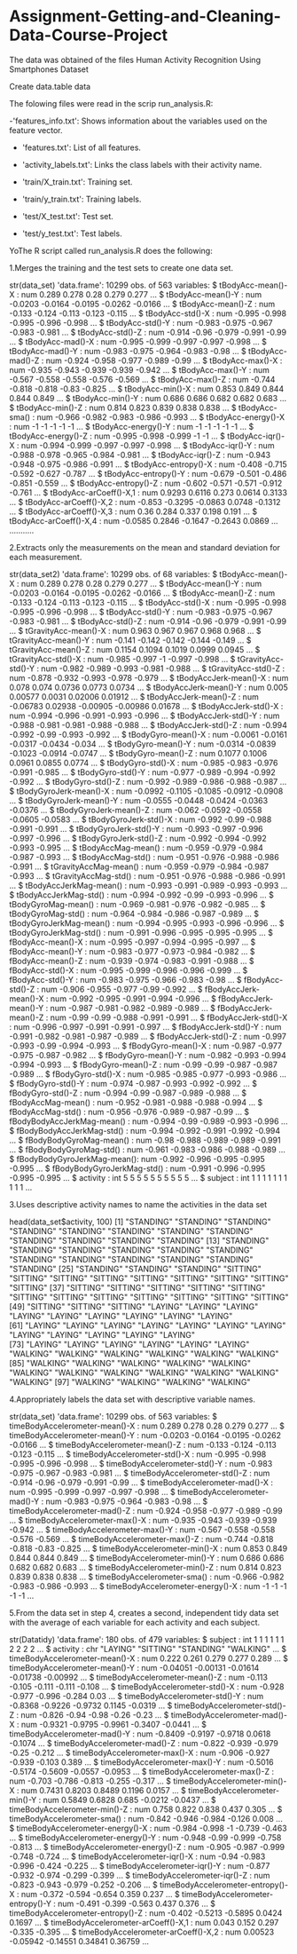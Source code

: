 # Assignment-Getting-and-Cleaning-Data-Course-Project
The data was obtained of the files Human Activity Recognition Using Smartphones Dataset

Create data.table data

The folowing files were read in the scrip run_analysis.R: 

-'features_info.txt': Shows information about the variables used on the feature vector.

- 'features.txt': List of all features.

- 'activity_labels.txt': Links the class labels with their activity name.

- 'train/X_train.txt': Training set.

- 'train/y_train.txt': Training labels.

- 'test/X_test.txt': Test set.

- 'test/y_test.txt': Test labels.

YoThe R script called run_analysis.R does the following:

1.Merges the training and the test sets to create one data set.

str(data_set)
'data.frame':	10299 obs. of  563 variables:
 $ tBodyAcc-mean()-X                   : num  0.289 0.278 0.28 0.279 0.277 ...
 $ tBodyAcc-mean()-Y                   : num  -0.0203 -0.0164 -0.0195 -0.0262 -0.0166 ...
 $ tBodyAcc-mean()-Z                   : num  -0.133 -0.124 -0.113 -0.123 -0.115 ...
 $ tBodyAcc-std()-X                    : num  -0.995 -0.998 -0.995 -0.996 -0.998 ...
 $ tBodyAcc-std()-Y                    : num  -0.983 -0.975 -0.967 -0.983 -0.981 ...
 $ tBodyAcc-std()-Z                    : num  -0.914 -0.96 -0.979 -0.991 -0.99 ...
 $ tBodyAcc-mad()-X                    : num  -0.995 -0.999 -0.997 -0.997 -0.998 ...
 $ tBodyAcc-mad()-Y                    : num  -0.983 -0.975 -0.964 -0.983 -0.98 ...
 $ tBodyAcc-mad()-Z                    : num  -0.924 -0.958 -0.977 -0.989 -0.99 ...
 $ tBodyAcc-max()-X                    : num  -0.935 -0.943 -0.939 -0.939 -0.942 ...
 $ tBodyAcc-max()-Y                    : num  -0.567 -0.558 -0.558 -0.576 -0.569 ...
 $ tBodyAcc-max()-Z                    : num  -0.744 -0.818 -0.818 -0.83 -0.825 ...
 $ tBodyAcc-min()-X                    : num  0.853 0.849 0.844 0.844 0.849 ...
 $ tBodyAcc-min()-Y                    : num  0.686 0.686 0.682 0.682 0.683 ...
 $ tBodyAcc-min()-Z                    : num  0.814 0.823 0.839 0.838 0.838 ...
 $ tBodyAcc-sma()                      : num  -0.966 -0.982 -0.983 -0.986 -0.993 ...
 $ tBodyAcc-energy()-X                 : num  -1 -1 -1 -1 -1 ...
 $ tBodyAcc-energy()-Y                 : num  -1 -1 -1 -1 -1 ...
 $ tBodyAcc-energy()-Z                 : num  -0.995 -0.998 -0.999 -1 -1 ...
 $ tBodyAcc-iqr()-X                    : num  -0.994 -0.999 -0.997 -0.997 -0.998 ...
 $ tBodyAcc-iqr()-Y                    : num  -0.988 -0.978 -0.965 -0.984 -0.981 ...
 $ tBodyAcc-iqr()-Z                    : num  -0.943 -0.948 -0.975 -0.986 -0.991 ...
 $ tBodyAcc-entropy()-X                : num  -0.408 -0.715 -0.592 -0.627 -0.787 ...
 $ tBodyAcc-entropy()-Y                : num  -0.679 -0.501 -0.486 -0.851 -0.559 ...
 $ tBodyAcc-entropy()-Z                : num  -0.602 -0.571 -0.571 -0.912 -0.761 ...
 $ tBodyAcc-arCoeff()-X,1              : num  0.9293 0.6116 0.273 0.0614 0.3133 ...
 $ tBodyAcc-arCoeff()-X,2              : num  -0.853 -0.3295 -0.0863 0.0748 -0.1312 ...
 $ tBodyAcc-arCoeff()-X,3              : num  0.36 0.284 0.337 0.198 0.191 ...
 $ tBodyAcc-arCoeff()-X,4              : num  -0.0585 0.2846 -0.1647 -0.2643 0.0869 ...
...........

2.Extracts only the measurements on the mean and standard deviation for each measurement.

str(data_set2)
'data.frame':	10299 obs. of  68 variables:
 $ tBodyAcc-mean()-X          : num  0.289 0.278 0.28 0.279 0.277 ...
 $ tBodyAcc-mean()-Y          : num  -0.0203 -0.0164 -0.0195 -0.0262 -0.0166 ...
 $ tBodyAcc-mean()-Z          : num  -0.133 -0.124 -0.113 -0.123 -0.115 ...
 $ tBodyAcc-std()-X           : num  -0.995 -0.998 -0.995 -0.996 -0.998 ...
 $ tBodyAcc-std()-Y           : num  -0.983 -0.975 -0.967 -0.983 -0.981 ...
 $ tBodyAcc-std()-Z           : num  -0.914 -0.96 -0.979 -0.991 -0.99 ...
 $ tGravityAcc-mean()-X       : num  0.963 0.967 0.967 0.968 0.968 ...
 $ tGravityAcc-mean()-Y       : num  -0.141 -0.142 -0.142 -0.144 -0.149 ...
 $ tGravityAcc-mean()-Z       : num  0.1154 0.1094 0.1019 0.0999 0.0945 ...
 $ tGravityAcc-std()-X        : num  -0.985 -0.997 -1 -0.997 -0.998 ...
 $ tGravityAcc-std()-Y        : num  -0.982 -0.989 -0.993 -0.981 -0.988 ...
 $ tGravityAcc-std()-Z        : num  -0.878 -0.932 -0.993 -0.978 -0.979 ...
 $ tBodyAccJerk-mean()-X      : num  0.078 0.074 0.0736 0.0773 0.0734 ...
 $ tBodyAccJerk-mean()-Y      : num  0.005 0.00577 0.0031 0.02006 0.01912 ...
 $ tBodyAccJerk-mean()-Z      : num  -0.06783 0.02938 -0.00905 -0.00986 0.01678 ...
 $ tBodyAccJerk-std()-X       : num  -0.994 -0.996 -0.991 -0.993 -0.996 ...
 $ tBodyAccJerk-std()-Y       : num  -0.988 -0.981 -0.981 -0.988 -0.988 ...
 $ tBodyAccJerk-std()-Z       : num  -0.994 -0.992 -0.99 -0.993 -0.992 ...
 $ tBodyGyro-mean()-X         : num  -0.0061 -0.0161 -0.0317 -0.0434 -0.034 ...
 $ tBodyGyro-mean()-Y         : num  -0.0314 -0.0839 -0.1023 -0.0914 -0.0747 ...
 $ tBodyGyro-mean()-Z         : num  0.1077 0.1006 0.0961 0.0855 0.0774 ...
 $ tBodyGyro-std()-X          : num  -0.985 -0.983 -0.976 -0.991 -0.985 ...
 $ tBodyGyro-std()-Y          : num  -0.977 -0.989 -0.994 -0.992 -0.992 ...
 $ tBodyGyro-std()-Z          : num  -0.992 -0.989 -0.986 -0.988 -0.987 ...
 $ tBodyGyroJerk-mean()-X     : num  -0.0992 -0.1105 -0.1085 -0.0912 -0.0908 ...
 $ tBodyGyroJerk-mean()-Y     : num  -0.0555 -0.0448 -0.0424 -0.0363 -0.0376 ...
 $ tBodyGyroJerk-mean()-Z     : num  -0.062 -0.0592 -0.0558 -0.0605 -0.0583 ...
 $ tBodyGyroJerk-std()-X      : num  -0.992 -0.99 -0.988 -0.991 -0.991 ...
 $ tBodyGyroJerk-std()-Y      : num  -0.993 -0.997 -0.996 -0.997 -0.996 ...
 $ tBodyGyroJerk-std()-Z      : num  -0.992 -0.994 -0.992 -0.993 -0.995 ...
 $ tBodyAccMag-mean()         : num  -0.959 -0.979 -0.984 -0.987 -0.993 ...
 $ tBodyAccMag-std()          : num  -0.951 -0.976 -0.988 -0.986 -0.991 ...
 $ tGravityAccMag-mean()      : num  -0.959 -0.979 -0.984 -0.987 -0.993 ...
 $ tGravityAccMag-std()       : num  -0.951 -0.976 -0.988 -0.986 -0.991 ...
 $ tBodyAccJerkMag-mean()     : num  -0.993 -0.991 -0.989 -0.993 -0.993 ...
 $ tBodyAccJerkMag-std()      : num  -0.994 -0.992 -0.99 -0.993 -0.996 ...
 $ tBodyGyroMag-mean()        : num  -0.969 -0.981 -0.976 -0.982 -0.985 ...
 $ tBodyGyroMag-std()         : num  -0.964 -0.984 -0.986 -0.987 -0.989 ...
 $ tBodyGyroJerkMag-mean()    : num  -0.994 -0.995 -0.993 -0.996 -0.996 ...
 $ tBodyGyroJerkMag-std()     : num  -0.991 -0.996 -0.995 -0.995 -0.995 ...
 $ fBodyAcc-mean()-X          : num  -0.995 -0.997 -0.994 -0.995 -0.997 ...
 $ fBodyAcc-mean()-Y          : num  -0.983 -0.977 -0.973 -0.984 -0.982 ...
 $ fBodyAcc-mean()-Z          : num  -0.939 -0.974 -0.983 -0.991 -0.988 ...
 $ fBodyAcc-std()-X           : num  -0.995 -0.999 -0.996 -0.996 -0.999 ...
 $ fBodyAcc-std()-Y           : num  -0.983 -0.975 -0.966 -0.983 -0.98 ...
 $ fBodyAcc-std()-Z           : num  -0.906 -0.955 -0.977 -0.99 -0.992 ...
 $ fBodyAccJerk-mean()-X      : num  -0.992 -0.995 -0.991 -0.994 -0.996 ...
 $ fBodyAccJerk-mean()-Y      : num  -0.987 -0.981 -0.982 -0.989 -0.989 ...
 $ fBodyAccJerk-mean()-Z      : num  -0.99 -0.99 -0.988 -0.991 -0.991 ...
 $ fBodyAccJerk-std()-X       : num  -0.996 -0.997 -0.991 -0.991 -0.997 ...
 $ fBodyAccJerk-std()-Y       : num  -0.991 -0.982 -0.981 -0.987 -0.989 ...
 $ fBodyAccJerk-std()-Z       : num  -0.997 -0.993 -0.99 -0.994 -0.993 ...
 $ fBodyGyro-mean()-X         : num  -0.987 -0.977 -0.975 -0.987 -0.982 ...
 $ fBodyGyro-mean()-Y         : num  -0.982 -0.993 -0.994 -0.994 -0.993 ...
 $ fBodyGyro-mean()-Z         : num  -0.99 -0.99 -0.987 -0.987 -0.989 ...
 $ fBodyGyro-std()-X          : num  -0.985 -0.985 -0.977 -0.993 -0.986 ...
 $ fBodyGyro-std()-Y          : num  -0.974 -0.987 -0.993 -0.992 -0.992 ...
 $ fBodyGyro-std()-Z          : num  -0.994 -0.99 -0.987 -0.989 -0.988 ...
 $ fBodyAccMag-mean()         : num  -0.952 -0.981 -0.988 -0.988 -0.994 ...
 $ fBodyAccMag-std()          : num  -0.956 -0.976 -0.989 -0.987 -0.99 ...
 $ fBodyBodyAccJerkMag-mean() : num  -0.994 -0.99 -0.989 -0.993 -0.996 ...
 $ fBodyBodyAccJerkMag-std()  : num  -0.994 -0.992 -0.991 -0.992 -0.994 ...
 $ fBodyBodyGyroMag-mean()    : num  -0.98 -0.988 -0.989 -0.989 -0.991 ...
 $ fBodyBodyGyroMag-std()     : num  -0.961 -0.983 -0.986 -0.988 -0.989 ...
 $ fBodyBodyGyroJerkMag-mean(): num  -0.992 -0.996 -0.995 -0.995 -0.995 ...
 $ fBodyBodyGyroJerkMag-std() : num  -0.991 -0.996 -0.995 -0.995 -0.995 ...
 $ activity                   : int  5 5 5 5 5 5 5 5 5 5 ...
 $ subject                    : int  1 1 1 1 1 1 1 1 1 1 ...

3.Uses descriptive activity names to name the activities in the data set

head(data_set$activity, 100)
  [1] "STANDING" "STANDING" "STANDING" "STANDING" "STANDING" "STANDING" "STANDING" "STANDING" "STANDING" "STANDING" "STANDING" "STANDING"
 [13] "STANDING" "STANDING" "STANDING" "STANDING" "STANDING" "STANDING" "STANDING" "STANDING" "STANDING" "STANDING" "STANDING" "STANDING"
 [25] "STANDING" "STANDING" "STANDING" "SITTING"  "SITTING"  "SITTING"  "SITTING"  "SITTING"  "SITTING"  "SITTING"  "SITTING"  "SITTING" 
 [37] "SITTING"  "SITTING"  "SITTING"  "SITTING"  "SITTING"  "SITTING"  "SITTING"  "SITTING"  "SITTING"  "SITTING"  "SITTING"  "SITTING" 
 [49] "SITTING"  "SITTING"  "SITTING"  "LAYING"   "LAYING"   "LAYING"   "LAYING"   "LAYING"   "LAYING"   "LAYING"   "LAYING"   "LAYING"  
 [61] "LAYING"   "LAYING"   "LAYING"   "LAYING"   "LAYING"   "LAYING"   "LAYING"   "LAYING"   "LAYING"   "LAYING"   "LAYING"   "LAYING"  
 [73] "LAYING"   "LAYING"   "LAYING"   "LAYING"   "LAYING"   "LAYING"   "WALKING"  "WALKING"  "WALKING"  "WALKING"  "WALKING"  "WALKING" 
 [85] "WALKING"  "WALKING"  "WALKING"  "WALKING"  "WALKING"  "WALKING"  "WALKING"  "WALKING"  "WALKING"  "WALKING"  "WALKING"  "WALKING" 
 [97] "WALKING"  "WALKING"  "WALKING"  "WALKING" 

4.Appropriately labels the data set with descriptive variable names.

 str(data_set)
'data.frame':	10299 obs. of  563 variables:
 $ timeBodyAccelerometer-mean()-X                    : num  0.289 0.278 0.28 0.279 0.277 ...
 $ timeBodyAccelerometer-mean()-Y                    : num  -0.0203 -0.0164 -0.0195 -0.0262 -0.0166 ...
 $ timeBodyAccelerometer-mean()-Z                    : num  -0.133 -0.124 -0.113 -0.123 -0.115 ...
 $ timeBodyAccelerometer-std()-X                     : num  -0.995 -0.998 -0.995 -0.996 -0.998 ...
 $ timeBodyAccelerometer-std()-Y                     : num  -0.983 -0.975 -0.967 -0.983 -0.981 ...
 $ timeBodyAccelerometer-std()-Z                     : num  -0.914 -0.96 -0.979 -0.991 -0.99 ...
 $ timeBodyAccelerometer-mad()-X                     : num  -0.995 -0.999 -0.997 -0.997 -0.998 ...
 $ timeBodyAccelerometer-mad()-Y                     : num  -0.983 -0.975 -0.964 -0.983 -0.98 ...
 $ timeBodyAccelerometer-mad()-Z                     : num  -0.924 -0.958 -0.977 -0.989 -0.99 ...
 $ timeBodyAccelerometer-max()-X                     : num  -0.935 -0.943 -0.939 -0.939 -0.942 ...
 $ timeBodyAccelerometer-max()-Y                     : num  -0.567 -0.558 -0.558 -0.576 -0.569 ...
 $ timeBodyAccelerometer-max()-Z                     : num  -0.744 -0.818 -0.818 -0.83 -0.825 ...
 $ timeBodyAccelerometer-min()-X                     : num  0.853 0.849 0.844 0.844 0.849 ...
 $ timeBodyAccelerometer-min()-Y                     : num  0.686 0.686 0.682 0.682 0.683 ...
 $ timeBodyAccelerometer-min()-Z                     : num  0.814 0.823 0.839 0.838 0.838 ...
 $ timeBodyAccelerometer-sma()                       : num  -0.966 -0.982 -0.983 -0.986 -0.993 ...
 $ timeBodyAccelerometer-energy()-X                  : num  -1 -1 -1 -1 -1 ...

5.From the data set in step 4, creates a second, independent tidy data set with the average of each variable for each activity and each subject.

str(Datatidy)
'data.frame':	180 obs. of  479 variables:
 $ subject                                           : int  1 1 1 1 1 1 2 2 2 2 ...
 $ activity                                          : chr  "LAYING" "SITTING" "STANDING" "WALKING" ...
 $ timeBodyAccelerometer-mean()-X                    : num  0.222 0.261 0.279 0.277 0.289 ...
 $ timeBodyAccelerometer-mean()-Y                    : num  -0.04051 -0.00131 -0.01614 -0.01738 -0.00992 ...
 $ timeBodyAccelerometer-mean()-Z                    : num  -0.113 -0.105 -0.111 -0.111 -0.108 ...
 $ timeBodyAccelerometer-std()-X                     : num  -0.928 -0.977 -0.996 -0.284 0.03 ...
 $ timeBodyAccelerometer-std()-Y                     : num  -0.8368 -0.9226 -0.9732 0.1145 -0.0319 ...
 $ timeBodyAccelerometer-std()-Z                     : num  -0.826 -0.94 -0.98 -0.26 -0.23 ...
 $ timeBodyAccelerometer-mad()-X                     : num  -0.9321 -0.9795 -0.9961 -0.3407 -0.0441 ...
 $ timeBodyAccelerometer-mad()-Y                     : num  -0.8409 -0.9197 -0.9718 0.0618 -0.1074 ...
 $ timeBodyAccelerometer-mad()-Z                     : num  -0.822 -0.939 -0.979 -0.25 -0.212 ...
 $ timeBodyAccelerometer-max()-X                     : num  -0.906 -0.927 -0.939 -0.103 0.389 ...
 $ timeBodyAccelerometer-max()-Y                     : num  -0.5016 -0.5174 -0.5609 -0.0557 -0.0953 ...
 $ timeBodyAccelerometer-max()-Z                     : num  -0.703 -0.786 -0.813 -0.255 -0.317 ...
 $ timeBodyAccelerometer-min()-X                     : num  0.7431 0.8203 0.8489 0.1196 0.0157 ...
 $ timeBodyAccelerometer-min()-Y                     : num  0.5849 0.6828 0.685 -0.0212 -0.0437 ...
 $ timeBodyAccelerometer-min()-Z                     : num  0.758 0.822 0.838 0.437 0.305 ...
 $ timeBodyAccelerometer-sma()                       : num  -0.842 -0.946 -0.984 -0.126 0.008 ...
 $ timeBodyAccelerometer-energy()-X                  : num  -0.984 -0.998 -1 -0.739 -0.463 ...
 $ timeBodyAccelerometer-energy()-Y                  : num  -0.948 -0.99 -0.999 -0.758 -0.813 ...
 $ timeBodyAccelerometer-energy()-Z                  : num  -0.905 -0.987 -0.999 -0.748 -0.724 ...
 $ timeBodyAccelerometer-iqr()-X                     : num  -0.94 -0.983 -0.996 -0.424 -0.225 ...
 $ timeBodyAccelerometer-iqr()-Y                     : num  -0.877 -0.932 -0.974 -0.299 -0.399 ...
 $ timeBodyAccelerometer-iqr()-Z                     : num  -0.823 -0.943 -0.979 -0.252 -0.206 ...
 $ timeBodyAccelerometer-entropy()-X                 : num  -0.372 -0.594 -0.654 0.359 0.237 ...
 $ timeBodyAccelerometer-entropy()-Y                 : num  -0.491 -0.399 -0.563 0.437 0.376 ...
 $ timeBodyAccelerometer-entropy()-Z                 : num  -0.402 -0.5213 -0.5895 0.0424 0.1697 ...
 $ timeBodyAccelerometer-arCoeff()-X,1               : num  0.043 0.152 0.297 -0.335 -0.395 ...
 $ timeBodyAccelerometer-arCoeff()-X,2               : num  0.00523 -0.05942 -0.14551 0.34841 0.36759 ...
